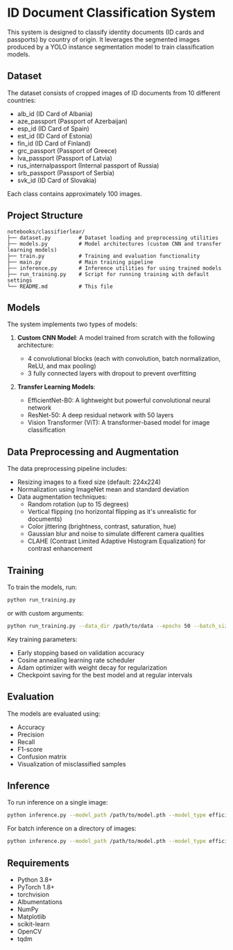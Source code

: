 # ID Document Classification System

This system is designed to classify identity documents (ID cards and passports) by country of origin. It leverages the segmented images produced by a YOLO instance segmentation model to train classification models.

## Dataset

The dataset consists of cropped images of ID documents from 10 different countries:
- alb_id (ID Card of Albania)
- aze_passport (Passport of Azerbaijan) 
- esp_id (ID Card of Spain) 
- est_id (ID Card of Estonia) 
- fin_id (ID Card of Finland) 
- grc_passport (Passport of Greece) 
- lva_passport (Passport of Latvia) 
- rus_internalpassport (Internal passport of Russia) 
- srb_passport (Passport of Serbia) 
- svk_id (ID Card of Slovakia) 

Each class contains approximately 100 images.

## Project Structure

```
notebooks/classifierlear/
├── dataset.py         # Dataset loading and preprocessing utilities
├── models.py          # Model architectures (custom CNN and transfer learning models)
├── train.py           # Training and evaluation functionality
├── main.py            # Main training pipeline
├── inference.py       # Inference utilities for using trained models
├── run_training.py    # Script for running training with default settings
└── README.md          # This file
```

## Models

The system implements two types of models:

1. **Custom CNN Model**: A model trained from scratch with the following architecture:
   - 4 convolutional blocks (each with convolution, batch normalization, ReLU, and max pooling)
   - 3 fully connected layers with dropout to prevent overfitting

2. **Transfer Learning Models**:
   - EfficientNet-B0: A lightweight but powerful convolutional neural network
   - ResNet-50: A deep residual network with 50 layers
   - Vision Transformer (ViT): A transformer-based model for image classification

## Data Preprocessing and Augmentation

The data preprocessing pipeline includes:
- Resizing images to a fixed size (default: 224x224)
- Normalization using ImageNet mean and standard deviation
- Data augmentation techniques:
  - Random rotation (up to 15 degrees)
  - Vertical flipping (no horizontal flipping as it's unrealistic for documents)
  - Color jittering (brightness, contrast, saturation, hue)
  - Gaussian blur and noise to simulate different camera qualities
  - CLAHE (Contrast Limited Adaptive Histogram Equalization) for contrast enhancement

## Training

To train the models, run:

```bash
python run_training.py
```

or with custom arguments:

```bash
python run_training.py --data_dir /path/to/data --epochs 50 --batch_size 32
```

Key training parameters:
- Early stopping based on validation accuracy
- Cosine annealing learning rate scheduler
- Adam optimizer with weight decay for regularization
- Checkpoint saving for the best model and at regular intervals

## Evaluation

The models are evaluated using:
- Accuracy
- Precision
- Recall
- F1-score
- Confusion matrix
- Visualization of misclassified samples

## Inference

To run inference on a single image:

```bash
python inference.py --model_path /path/to/model.pth --model_type efficientnet --image_path /path/to/image.jpg
```

For batch inference on a directory of images:

```bash
python inference.py --model_path /path/to/model.pth --model_type efficientnet --batch_dir /path/to/images --output_file results.json
```

## Requirements

- Python 3.8+
- PyTorch 1.8+
- torchvision
- Albumentations
- NumPy
- Matplotlib
- scikit-learn
- OpenCV
- tqdm 